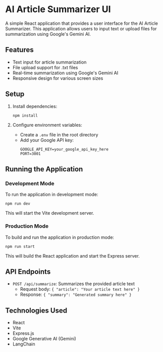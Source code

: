 # AI Article Summarizer UI

A simple React application that provides a user interface for the AI Article Summarizer. This application allows users to input text or upload files for summarization using Google's Gemini AI.

## Features

- Text input for article summarization
- File upload support for .txt files
- Real-time summarization using Google's Gemini AI
- Responsive design for various screen sizes

## Setup

1. Install dependencies:

   ```
   npm install
   ```

2. Configure environment variables:
   - Create a `.env` file in the root directory
   - Add your Google API key:
     ```
     GOOGLE_API_KEY=your_google_api_key_here
     PORT=3001
     ```

## Running the Application

### Development Mode

To run the application in development mode:

```
npm run dev
```

This will start the Vite development server.

### Production Mode

To build and run the application in production mode:

```
npm run start
```

This will build the React application and start the Express server.

## API Endpoints

- `POST /api/summarize`: Summarizes the provided article text
  - Request body: `{ "article": "Your article text here" }`
  - Response: `{ "summary": "Generated summary here" }`

## Technologies Used

- React
- Vite
- Express.js
- Google Generative AI (Gemini)
- LangChain
